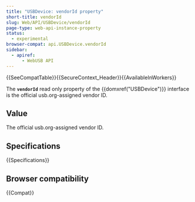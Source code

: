 ```yaml
---
title: "USBDevice: vendorId property"
short-title: vendorId
slug: Web/API/USBDevice/vendorId
page-type: web-api-instance-property
status:
  - experimental
browser-compat: api.USBDevice.vendorId
sidebar:
  - apiref:
      - WebUSB API
---
```


{{SeeCompatTable}}{{SecureContext_Header}}{{AvailableInWorkers}}

The **`vendorId`** read only property of the
{{domxref("USBDevice")}} interface is the official usb.org-assigned vendor ID.

## Value

The official usb.org-assigned vendor ID.

## Specifications

{{Specifications}}

## Browser compatibility

{{Compat}}
